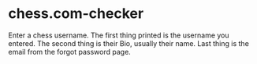 # chess.com-checker
Enter a chess username. 
The first thing printed is the username you entered.
The second thing is their Bio, usually their name.
Last thing is the email from the forgot password page. 

